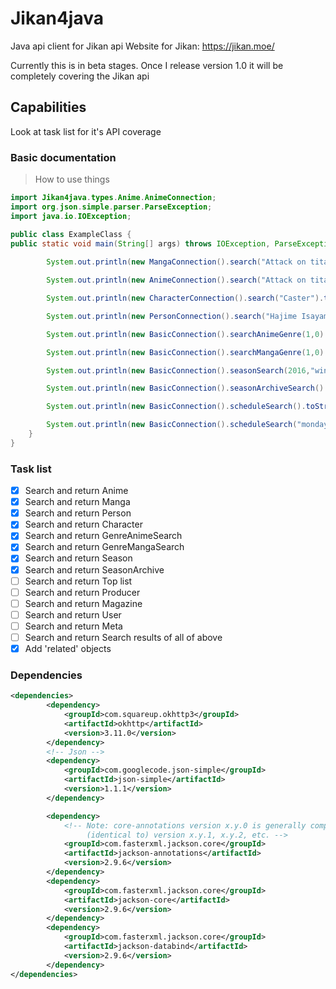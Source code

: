 # Jikan4java
Java api client for Jikan api
Website for Jikan: https://jikan.moe/

Currently this is in beta stages. Once I release version 1.0 it will be completely covering the Jikan api

## Capabilities
Look at task list for it's API coverage

### Basic documentation

>How to use things
```java
import Jikan4java.types.Anime.AnimeConnection;
import org.json.simple.parser.ParseException;
import java.io.IOException;

public class ExampleClass {
public static void main(String[] args) throws IOException, ParseException {
    
        System.out.println(new MangaConnection().search("Attack on titan").toString());

        System.out.println(new AnimeConnection().search("Attack on titan").toString);

        System.out.println(new CharacterConnection().search("Caster").toString());

        System.out.println(new PersonConnection().search("Hajime Isayama").toString());

        System.out.println(new BasicConnection().searchAnimeGenre(1,0).toString());

        System.out.println(new BasicConnection().searchMangaGenre(1,0).toString());

        System.out.println(new BasicConnection().seasonSearch(2016,"winter").toString());

        System.out.println(new BasicConnection().seasonArchiveSearch().toString());

        System.out.println(new BasicConnection().scheduleSearch().toString());

        System.out.println(new BasicConnection().scheduleSearch("monday")); //`monday` can be replaced with any other day or unknown / other
    }
}
```

### Task list
- [X] Search and return Anime
- [X] Search and return Manga
- [X] Search and return Person
- [X] Search and return Character
- [X] Search and return GenreAnimeSearch
- [X] Search and return GenreMangaSearch
- [X] Search and return Season
- [X] Search and return SeasonArchive
- [ ] Search and return Top list
- [ ] Search and return Producer
- [ ] Search and return Magazine
- [ ] Search and return User
- [ ] Search and return Meta
- [ ] Search and return Search results of all of above
- [X] Add 'related' objects

### Dependencies 
```xml
<dependencies>
        <dependency>
            <groupId>com.squareup.okhttp3</groupId>
            <artifactId>okhttp</artifactId>
            <version>3.11.0</version>
        </dependency>
        <!-- Json -->
        <dependency>
            <groupId>com.googlecode.json-simple</groupId>
            <artifactId>json-simple</artifactId>
            <version>1.1.1</version>
        </dependency>

        <dependency>
            <!-- Note: core-annotations version x.y.0 is generally compatible with
                 (identical to) version x.y.1, x.y.2, etc. -->
            <groupId>com.fasterxml.jackson.core</groupId>
            <artifactId>jackson-annotations</artifactId>
            <version>2.9.6</version>
        </dependency>
        <dependency>
            <groupId>com.fasterxml.jackson.core</groupId>
            <artifactId>jackson-core</artifactId>
            <version>2.9.6</version>
        </dependency>
        <dependency>
            <groupId>com.fasterxml.jackson.core</groupId>
            <artifactId>jackson-databind</artifactId>
            <version>2.9.6</version>
        </dependency>
</dependencies>
```